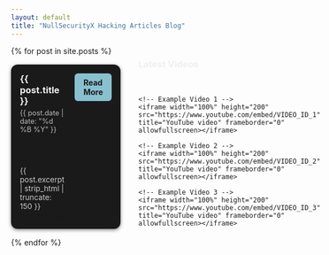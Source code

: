 ```yaml
---
layout: default
title: "NullSecurityX Hacking Articles Blog"
---
```


<div style="display: flex; gap: 2rem;">

  <!-- POSTS LIST -->
  <div id="postsList" style="flex: 2; display: flex; flex-direction: column; gap: 1rem;">
    {% for post in site.posts %}
    <div class="post-card" style="background-color: #1a1a1a; padding: 1rem; border-radius: 12px; box-shadow: 0 2px 6px rgba(0,0,0,0.5); display: flex; justify-content: space-between; align-items: start;">
      <div>
        <h3 style="margin: 0 0 0.3rem 0; color: #f0f0f0;">{{ post.title }}</h3>
        <p style="font-size: 0.8rem; color: #bbbbbb; margin: 0 0 0.5rem 0;">{{ post.date | date: "%d %B %Y" }}</p>
        {% if post.excerpt %}
        <p style="font-size: 0.85rem; color: #cccccc; margin: 0;">{{ post.excerpt | strip_html | truncate: 150 }}</p>
        {% endif %}
      </div>
      <a href="{{ post.url | relative_url }}" style="margin-left: 1rem; padding: 0.5rem 1rem; background-color: #88c0d0; color: #1a1a1a; border-radius: 6px; text-decoration: none; font-weight: bold;">Read More</a>
    </div>
    {% endfor %}
  </div>

  <!-- YOUTUBE SIDEBAR -->
  <aside style="flex: 1; display: flex; flex-direction: column; gap: 1rem;">
    <h3 style="color: #f0f0f0;">Latest Videos</h3>
    
    <!-- Example Video 1 -->
    <iframe width="100%" height="200" src="https://www.youtube.com/embed/VIDEO_ID_1" title="YouTube video" frameborder="0" allowfullscreen></iframe>

    <!-- Example Video 2 -->
    <iframe width="100%" height="200" src="https://www.youtube.com/embed/VIDEO_ID_2" title="YouTube video" frameborder="0" allowfullscreen></iframe>

    <!-- Example Video 3 -->
    <iframe width="100%" height="200" src="https://www.youtube.com/embed/VIDEO_ID_3" title="YouTube video" frameborder="0" allowfullscreen></iframe>
  </aside>

</div>

<style>
  .post-card:hover {
    transform: scale(1.02);
    box-shadow: 0 4px 12px rgba(0,0,0,0.6);
  }

  @media (max-width: 768px) {
    div[style*="display: flex; gap: 2rem;"] {
      flex-direction: column;
    }
    .post-card {
      flex-direction: column;
      align-items: flex-start;
    }
    .post-card a {
      margin-top: 0.5rem;
      margin-left: 0;
    }
  }
</style>
